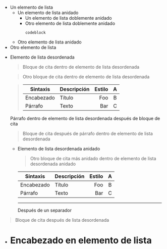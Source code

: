 - Un elemento de lista
   + Un elemento de lista anidado
      * Un elemento de lista doblemente anidado
      * Otro elemento de lista doblemente anidado
         ```
         codeblock
         ```
   + Otro elemento de lista anidado
- Otro elemento de lista

+ Elemento de lista desordenada

   > Bloque de cita dentro de elemento de lista desordenada

   > Otro bloque de cita dentro de elemento de lista desordenada

   > | Sintaxis | Descripción | Estilo | A |
   > | --- | :-- | --: | :-: |
   > | Encabezado | Título | Foo | B |
   > | Párrafo | Texto | Bar | C |

   Párrafo dentro de elemento de lista desordenada después de bloque de cita

   > Bloque de cita después de párrafo dentro de elemento de lista desordenada

   - Elemento de lista desordenada anidado

      > Otro bloque de cita más anidado dentro de elemento de lista desordenada anidado

      | Sintaxis | Descripción | Estilo | A |
      | --- | :-- | --: | :-: |
      | Encabezado | Título | Foo | B |
      | Párrafo | Texto | Bar | C |

      ***

      Después de un separador

> Bloque de cita después de lista desordenada

- # Encabezado en elemento de lista
